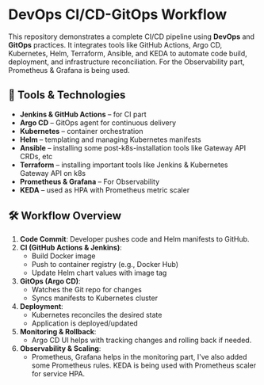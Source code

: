 # DevOps CI/CD-GitOps Workflow

This repository demonstrates a complete CI/CD pipeline using **DevOps** and **GitOps** practices. It integrates tools like GitHub Actions, Argo CD, Kubernetes, Helm, Terraform, Ansible, and KEDA to automate code build, deployment, and infrastructure reconciliation. For the Observability part, Prometheus & Grafana is being used.

## 🧰 Tools & Technologies

- **Jenkins & GitHub Actions** – for CI part
- **Argo CD** – GitOps agent for continuous delivery
- **Kubernetes** – container orchestration
- **Helm** – templating and managing Kubernetes manifests
- **Ansible** – installing some post-k8s-installation tools like Gateway API CRDs, etc
- **Terraform** – installing important tools like Jenkins & Kubernetes Gateway API on k8s
- **Prometheus & Grafana** – For Observability
- **KEDA** – used as HPA with Prometheus metric scaler

## 🛠️ Workflow Overview

1. **Code Commit**: Developer pushes code and Helm manifests to GitHub.
2. **CI (GitHub Actions & Jenkins)**:
   - Build Docker image
   - Push to container registry (e.g., Docker Hub)
   - Update Helm chart values with image tag
3. **GitOps (Argo CD)**:
   - Watches the Git repo for changes
   - Syncs manifests to Kubernetes cluster
4. **Deployment**:
   - Kubernetes reconciles the desired state
   - Application is deployed/updated
5. **Monitoring & Rollback**:
   - Argo CD UI helps with tracking changes and rolling back if needed.
6. **Observability & Scaling**:
   - Prometheus, Grafana helps in the monitoring part, I've also added some Prometheus rules. KEDA is being used with Prometheus scaler for service HPA.